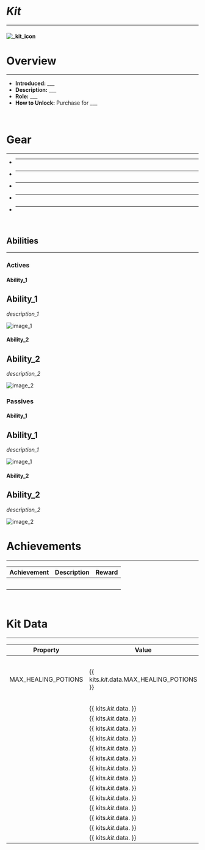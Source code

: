 <!-- replace _kit_ with the actual kit name -->
# _Kit_

***

#### ![_kit_icon](../assets/kits/_kit_/_kit_-icon.jpg)

# Overview
***
- **Introduced:** ___
- **Description:** ___
- **Role:** ___
- **How to Unlock:** Purchase for ___

<br />  

# Gear
***
- ___
- ___
- ___
- ___
- ___

<br />  

## Abilities
***
### Actives
<!-- tabs:start -->
#### **Ability_1**
## Ability_1
_description_1_

![_image_1_](../assets/kits/_kit_/_image_1_.jpg_)

#### **Ability_2**
## Ability_2
_description_2_

![_image_2_](../assets/kits/_kit_/_image_2_.jpg_)

<!-- tabs:end -->

### Passives
<!-- tabs:start -->
#### **Ability_1**
## Ability_1
_description_1_

![_image_1_](../assets/kits/_kit_/_image_1_.jpg_)

#### **Ability_2**
## Ability_2
_description_2_

![_image_2_](../assets/kits/_kit_/_image_2_.jpg_)

<!-- tabs:end -->

# Achievements
***

| Achievement | Description | Reward |
| ----------- | ----------- | ------ |
| | | |
| | | |
| | | |
| | | |
| | | |

<br />  

# Kit Data
***

| Property | Value | Description |
|----------|-------|-------------|
| MAX_HEALING_POTIONS | {{ kits._kit_.data.MAX_HEALING_POTIONS }} | Maximum number of healing potions the player can carry. |
| | {{ kits._kit_.data. }} | |
| | {{ kits._kit_.data. }} | |
| | {{ kits._kit_.data. }} | |
| | {{ kits._kit_.data. }} | |
| | {{ kits._kit_.data. }} | |
| | {{ kits._kit_.data. }} | |
| | {{ kits._kit_.data. }} | |
| | {{ kits._kit_.data. }} | |
| | {{ kits._kit_.data. }} | |
| | {{ kits._kit_.data. }} | |
| | {{ kits._kit_.data. }} | |
| | {{ kits._kit_.data. }} | |
| | {{ kits._kit_.data. }} | |
| | {{ kits._kit_.data. }} | |